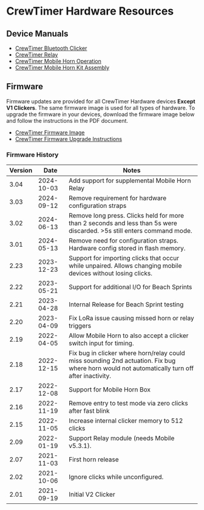 
# CrewTimer Hardware Resources

## Device Manuals

* [CrewTimer Bluetooth Clicker](https://storage.googleapis.com/resources.crewtimer.com/docs/CrewTimer%20Bluetooth%20Clicker.pdf)
* [CrewTimer Relay](https://storage.googleapis.com/resources.crewtimer.com/docs/CrewTimer%20Relay.pdf)
* [CrewTimer Mobile Horn Operation](https://storage.googleapis.com/resources.crewtimer.com/docs/CrewTimer%20Mobile%20Horn.pdf)
* [CrewTimer Mobile Horn Kit Assembly](https://storage.googleapis.com/resources.crewtimer.com/docs/CrewTimerMobileHornKit.pdf)

## Firmware

Firmware updates are provided for all CrewTimer Hardware devices **Except V1 Clickers**.  The same firmware image is used for all types of hardware.  To upgrade the firmware in your devices, download the firmware image below and follow the instructions in the PDF document.

* [CrewTimer Firmware Image](https://storage.googleapis.com/resources.crewtimer.com/firmware/crewtimer-3.04.uf2)
* [CrewTimer Firmware Upgrade Instructions](../general/FirmwareUpgrade.md)

### Firmware History

| Version | Date       | Notes                                                                                                                                        |
| ------- | ---------- | -------------------------------------------------------------------------------------------------------------------------------------------- |
| 3.04    | 2024-10-03 | Add support for supplemental Mobile Horn Relay                                                                                               |
| 3.03    | 2024-09-12 | Remove requirement for hardware configuration straps                                                                                         |
| 3.02    | 2024-06-13 | Remove long press.  Clicks held for more than 2 seconds and less than 5s were discarded.  >5s still enters command mode.                     |
| 3.01    | 2024-05-13 | Remove need for configuration straps.  Hardware config stored in flash memory.                                                               |
| 2.23    | 2023-12-23 | Support for importing clicks that occur while unpaired.  Allows changing mobile devices without losing clicks.                               |
| 2.22    | 2023-05-21 | Support for additional I/O for Beach Sprints                                                                                                 |
| 2.21    | 2023-04-28 | Internal Release for Beach Sprint testing                                                                                                    |
| 2.20    | 2023-04-09 | Fix LoRa issue causing missed horn or relay triggers                                                                                         |
| 2.19    | 2022-04-05 | Allow Mobile Horn to also accept a clicker switch input for timing.                                                                          |
| 2.18    | 2022-12-15 | Fix bug in clicker where horn/relay could miss sounding 2nd actuation. Fix bug where horn would not automatically turn off after inactivity. |
| 2.17    | 2022-12-08 | Support for Mobile Horn Box                                                                                                                  |
| 2.16    | 2022-11-19 | Remove entry to test mode via zero clicks after fast blink                                                                                   |
| 2.15    | 2022-11-05 | Increase internal clicker memory to 512 clicks                                                                                               |
| 2.09    | 2022-01-19 | Support Relay module (needs Mobile v5.3.1).                                                                                                  |
| 2.07    | 2021-11-03 | First horn release                                                                                                                           |
| 2.02    | 2021-10-06 | Ignore clicks while unconfigured.                                                                                                            |
| 2.01    | 2021-09-19 | Initial V2 Clicker                                                                                                                           |
